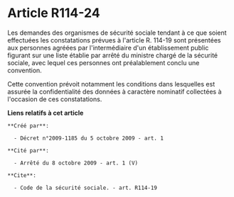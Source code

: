# Article R114-24

Les demandes des organismes de sécurité sociale tendant à ce que soient effectuées les constatations prévues à l'article R.
114-19 sont présentées aux personnes agréées par l'intermédiaire d'un établissement public figurant sur une liste établie par
arrêté du ministre chargé de la sécurité sociale, avec lequel ces personnes ont préalablement conclu une convention. 

Cette convention prévoit notamment les conditions dans lesquelles est assurée la confidentialité des données à caractère
nominatif collectées à l'occasion de ces constatations.

**Liens relatifs à cet article**

	**Créé par**:

	  - Décret n°2009-1185 du 5 octobre 2009 - art. 1

	**Cité par**:

	  - Arrêté du 8 octobre 2009 - art. 1 (V)

	**Cite**:

	  - Code de la sécurité sociale. - art. R114-19

